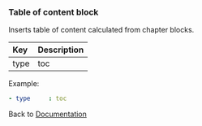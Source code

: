 


### <a name="manual"></a> Table of content block

Inserts table of content calculated from chapter blocks.

| Key       |      Description      |
|:----------|:--------------------- |
| type      |  toc                 |  

Example:
```YAML
- type     : toc
```

Back to [Documentation](../../../doc/block_types.md#structure)
